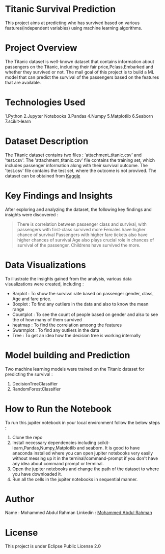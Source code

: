 # Titanic Survival Prediction
This project aims at predicting who has survived based on various features(independent variables) using machine learning algorithms.

# Project Overview
The Titanic dataset is well-known dataset that contains information about passengers on the Titanic, including their fair price,Pclass,Embarked and whether they survived or not. The mail goal of this project is to build a ML model that can predict the survival of the passengers based on the features that are available.

# Technologies Used
 1.Python
 2.Jupyter Notebooks
 3.Pandas
 4.Numpy
 5.Matplotlib
 6.Seaborn
 7.scikit-learn

# Dataset Description
The Titanic dataset contains two files : 'attachment_titanic.csv' and 'test.csv'. The 'attachment_titanic.csv' file contains the training set, which includes passenger information along with their survival outcome. The 'test.csv' file contains the test set, where the outcome is not provived. The dataset can be obtained from [Kaggle](https://www.kaggle.com/competitions/titanic/data)

# Key Findings and Insights
After exploring and analyzing the dataset, the following key findings and insights were discovered :
> There is correlation between passenger class and survival, with passengers with first-class survived more
> Females have higher chance of survival
> Passengers with higher fare tickets also have higher chances of survival
> Age also plays crucial role in chances of survival of the passenger. Childrens have survived the more.

# Data Visualizations 
To illustrate the insights gained from the analysis, various data visualizations were created, including : 
- Barplot : To show the survival rate based on passenger gender, class, Age and fare price.
- Boxplot : To find any outliers in the data and also to know the mean range
- Countplot : To see the count of people based on gender and also to see the of how many of them survived
- heatmap : To find the correlation amoong the features
- Swarmplot : To find any outliers in the data
- Tree : To get an idea how the decision tree is working internally

# Model building and Prediction 
Two machine learning models were trained on the Titanic dataset for predicting the survival : 
1. DecisionTreeClassifier
2. RandomForestClassifier

# How to Run the Notebook 
To run this jupiter notebook in your local environment follow the below steps : 
1. Clone the repo
2. Install necessary dependencies including scikit-learn,Pandas,Numpy,Matplotlib and seaborn. It is good to have anaconda installed where you can open jupiter notebooks very easily without messing up it in the terninal/command-prompt if you don't have any idea about command prompt or terminal.
3. Open the jupiter notebooks and change the path of the dataset to where you have downloaded it.
4. Run all the cells in the jupiter notebooks in sequential manner.

# Author 
Name : Mohammed Abdul Rahman
Linkedin : [Mohammed Abdul Rahman](https://www.linkedin.com/in/rahmanabdul003/)

# License 
This project is under Eclipse Public License 2.0

